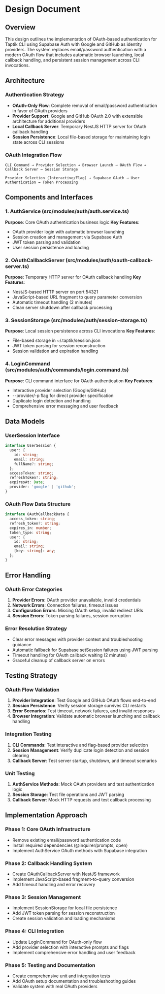 # Design Document

## Overview

This design outlines the implementation of OAuth-based authentication for Taptik CLI using Supabase Auth with Google and GitHub as identity providers. The system replaces email/password authentication with a modern OAuth flow that includes automatic browser launching, local callback handling, and persistent session management across CLI invocations.

## Architecture

### Authentication Strategy

- **OAuth-Only Flow**: Complete removal of email/password authentication in favor of OAuth providers
- **Provider Support**: Google and GitHub OAuth 2.0 with extensible architecture for additional providers
- **Local Callback Server**: Temporary NestJS HTTP server for OAuth callback handling
- **Session Persistence**: Local file-based storage for maintaining login state across CLI sessions

### OAuth Integration Flow

```
CLI Command → Provider Selection → Browser Launch → OAuth Flow → Callback Server → Session Storage
     ↓
Provider Selection (Interactive/Flag) → Supabase OAuth → User Authentication → Token Processing
```

## Components and Interfaces

### 1. AuthService (src/modules/auth/auth.service.ts)

**Purpose**: Core OAuth authentication business logic **Key Features**:

- OAuth provider login with automatic browser launching
- Session creation and management via Supabase Auth
- JWT token parsing and validation
- User session persistence and loading

### 2. OAuthCallbackServer (src/modules/auth/oauth-callback-server.ts)

**Purpose**: Temporary HTTP server for OAuth callback handling **Key Features**:

- NestJS-based HTTP server on port 54321
- JavaScript-based URL fragment to query parameter conversion
- Automatic timeout handling (2 minutes)
- Clean server shutdown after callback processing

### 3. SessionStorage (src/modules/auth/session-storage.ts)

**Purpose**: Local session persistence across CLI invocations **Key Features**:

- File-based storage in ~/.taptik/session.json
- JWT token parsing for session reconstruction
- Session validation and expiration handling

### 4. LoginCommand (src/modules/auth/commands/login.command.ts)

**Purpose**: CLI command interface for OAuth authentication **Key Features**:

- Interactive provider selection (Google/GitHub)
- --provider/-p flag for direct provider specification
- Duplicate login detection and handling
- Comprehensive error messaging and user feedback

## Data Models

### UserSession Interface

```typescript
interface UserSession {
  user: {
    id: string;
    email: string;
    fullName?: string;
  };
  accessToken: string;
  refreshToken?: string;
  expiresAt: Date;
  provider: 'google' | 'github';
}
```

### OAuth Flow Data Structure

```typescript
interface OAuthCallbackData {
  access_token: string;
  refresh_token?: string;
  expires_in: number;
  token_type: string;
  user: {
    id: string;
    email: string;
    [key: string]: any;
  };
}
```

## Error Handling

### OAuth Error Categories

1. **Provider Errors**: OAuth provider unavailable, invalid credentials
2. **Network Errors**: Connection failures, timeout issues
3. **Configuration Errors**: Missing OAuth setup, invalid redirect URIs
4. **Session Errors**: Token parsing failures, session corruption

### Error Resolution Strategy

- Clear error messages with provider context and troubleshooting guidance
- Automatic fallback for Supabase setSession failures using JWT parsing
- Timeout handling for OAuth callback waiting (2 minutes)
- Graceful cleanup of callback server on errors

## Testing Strategy

### OAuth Flow Validation

1. **Provider Integration**: Test Google and GitHub OAuth flows end-to-end
2. **Session Persistence**: Verify session storage survives CLI restarts
3. **Error Scenarios**: Test timeout, network failures, and invalid responses
4. **Browser Integration**: Validate automatic browser launching and callback handling

### Integration Testing

1. **CLI Commands**: Test interactive and flag-based provider selection
2. **Session Management**: Verify duplicate login detection and session clearing
3. **Callback Server**: Test server startup, shutdown, and timeout scenarios

### Unit Testing

1. **AuthService Methods**: Mock OAuth providers and test authentication logic
2. **Session Storage**: Test file operations and JWT parsing
3. **Callback Server**: Mock HTTP requests and test callback processing

## Implementation Approach

### Phase 1: Core OAuth Infrastructure

- Remove existing email/password authentication code
- Install required dependencies (@inquirer/prompts, open)
- Implement AuthService OAuth methods with Supabase integration

### Phase 2: Callback Handling System

- Create OAuthCallbackServer with NestJS framework
- Implement JavaScript-based fragment-to-query conversion
- Add timeout handling and error recovery

### Phase 3: Session Management

- Implement SessionStorage for local file persistence
- Add JWT token parsing for session reconstruction
- Create session validation and loading mechanisms

### Phase 4: CLI Integration

- Update LoginCommand for OAuth-only flow
- Add provider selection with interactive prompts and flags
- Implement comprehensive error handling and user feedback

### Phase 5: Testing and Documentation

- Create comprehensive unit and integration tests
- Add OAuth setup documentation and troubleshooting guides
- Validate system with real OAuth providers
